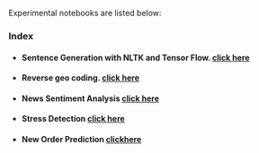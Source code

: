 Experimental notebooks are listed below:
 
### Index
* ####  Sentence Generation with NLTK and Tensor Flow. [click here](https://github.com/salmansrizon/Data-Science-Notebooks/blob/master/Sentence%20Generation%20with%20NLTK%20and%20Tensor%20Flow%20(Keras).ipynb)
* ####  Reverse geo coding. [click here](https://github.com/salmansrizon/Data-Science-Notebooks/blob/master/Area%20Name%20to%20Coordinate%20Conversion%20.ipynb)
* #### News Sentiment Analysis [click here](https://github.com/salmansrizon/Data-Science-Notebooks/blob/master/News%20Sentiment%20analysis.ipynb)
* #### Stress Detection [click here](https://github.com/salmansrizon/Data-Science-Notebooks/blob/master/Stress_Detection.ipynb)
* #### New Order Prediction [clickhere](https://github.com/salmansrizon/Data-Science-Notebooks/blob/master/New_Order_Prediction.ipynb)
